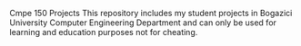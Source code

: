 Cmpe 150 Projects This repository includes my student projects in Bogazici University Computer Engineering Department and can only be used for learning and education purposes not for cheating.
